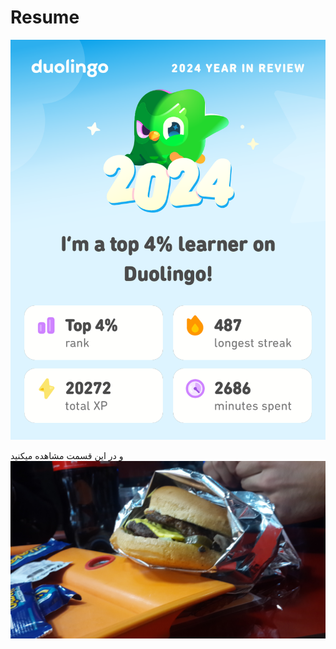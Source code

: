 # Resume

![Alt text](https://github.com/JalalMozafari/Resume/blob/8c2b074065b585a6d77894ff2f4e0b0fe7935f55/1.png)

و در این قسمت مشاهده میکنید <br />
 ![Alt text](https://github.com/JalalMozafari/Resume/blob/8c2b074065b585a6d77894ff2f4e0b0fe7935f55/Gg.jpg)
